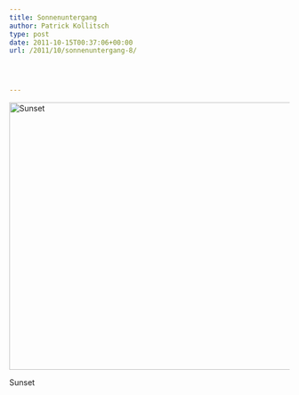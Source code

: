 ```yaml
---
title: Sonnenuntergang
author: Patrick Kollitsch
type: post
date: 2011-10-15T00:37:06+00:00
url: /2011/10/sonnenuntergang-8/




---
```

<div class="media image">
  <a href="http://www.flickr.com/photos/schreibblogade/6246115555/" title="Sunset by Patrick Kollitsch, on Flickr"><img src="//farm7.static.flickr.com/6224/6246115555_d9995cc2f0_z.jpg" width="640" height="480" alt="Sunset" /></a></p> 
  
  <p>
    Sunset
  </p>
</div>